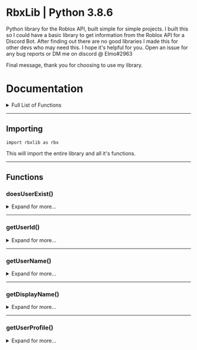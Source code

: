 # RbxLib | Python 3.8.6
Python library for the Roblox API, built simple for simple projects.
I built this so I could have a basic library to get information from the Roblox API for a Discord Bot.  After finding out there are no good libraries I made this for other devs who may need this.  I hope it's helpful for you.  Open an issue for any bug reports or DM me on discord @ Elmo#2963

Final message, thank you for choosing to use my library.


# Documentation

<details>
  <summary>Full List of Functions</summary>
  
  1. doesUserExist()
  2. getUserId()
  3. getUserName()
  4. getDisplayName()
  5. getUserProfile()

</details>

--- 

## Importing
`import rbxlib as rbx`

This will import the entire library and all it's functions.


--- 
## Functions

### doesUserExist()
<details>
  <summary>Expand for more...</summary>

  Arguments: user[String/Integer]

  Example:

  ```python
  print(rbx.doesUserExist("TheROBLOXMAPMAKE")) -> True
  print(rbx.doesUserExist(378776480)) -> True
  ```

  Notes: This function will return `True` or `False` depending on if the user exists or not.
</details>

--- 

### getUserId()
<details>
  <summary>Expand for more...</summary>

  Arguments: name[String]

  Example:

  ```python
  print(rbx.getUserId("TheROBLOXMAPMAKE")) -> [True, 378776480]
  print(rbx.getUserId("OAIWhofnahi")) -> [False, 'User not found']
  ```

  Notes: You will input a username and it will return an array, the first index is either `True` or `False`, the second index will be the `userId` or the error message.
</details>

--- 

### getUserName()
<details>
  <summary>Expand for more...</summary>

  Arguments: id[Integer]

  Example:

  ```python
  print(rbx.getUserName(378776480)) -> [True, 'TheROBLOXMAPMAKE']
  print(rbx.getUserId(32897428937589)) -> [False, 'The user id is invalid.']
  ```

  Notes: You will input a userId and it will return an array, the first index is either `True` or `False`; The second index will be the `username` or the error message.
</details>

--- 

### getDisplayName()
<details>
  <summary>Expand for more...</summary>

  Arguments: id[Integer]

  Example:

 ```python
  print(rbx.getDisplayName(378776480)) -> [True, 'TheROBLOXMAPMAKE']
  print(rbx.getDisplayName(32897428937589)) -> [False, 'The user id is invalid.']
 ```

  Notes: You will input a userId and it will return an array, the first index is either `True` or `False`; The second index will be the `displayname` or the error message.
</details>

--- 

### getUserProfile()
<details>
  <summary>Expand for more...</summary>

  Arguments: user[String/Integer]

  Example:

 ```python
  print(rbx.getDisplayName(378776480)) -> [True, 'TheROBLOXMAPMAKE']
  print(rbx.getDisplayName(32897428937589)) -> [False, 'The user id is invalid.']
 ```

  Notes: You will input a userId and it will return an array, the first index is either `True` or `False`; The second index will be the `displayname` or the error message.
</details>
